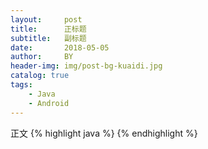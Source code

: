```yaml
---
layout:     post
title:      正标题
subtitle:   副标题
date:       2018-05-05
author:     BY
header-img: img/post-bg-kuaidi.jpg
catalog: true
tags:
    - Java
    - Android
---
```

正文
{% highlight java %}
{% endhighlight %}